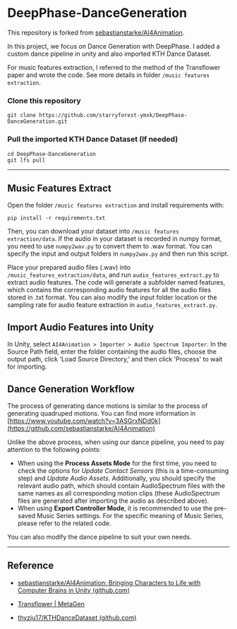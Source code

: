 # DeepPhase-DanceGeneration

This repository is forked from [sebastianstarke/AI4Animation](https://github.com/sebastianstarke/AI4Animation).

In this project, we focus on Dance Generation with DeepPhase. I added a custom dance pipeline in unity and also imported KTH Dance Dataset.

For music features extraction, I referred to the method of the Transflower paper and wrote the code. See more details in folder `/music features extraction`.

### Clone this repository

``` shell
git clone https://github.com/starryforest-ymxk/DeepPhase-DanceGeneration.git
```

### Pull the imported KTH Dance Dataset (If needed)

```shell
cd DeepPhase-DanceGeneration
git lfs pull
```

---

## Music Features Extract

Open the folder `/music features extraction` and install requirements with:

```shell
pip install -r requirements.txt
```

Then, you can download your dataset into `/music features extraction/data`. If the audio in your dataset is recorded in numpy format, you need to use `numpy2wav.py` to convert them to .wav format. You can specify the input and output folders in `numpy2wav.py` and then run this script.

Place your prepared audio files (.wav) into `/music_features_extraction/data`, and run `audio_features_extract.py` to extract audio features. The code will generate a subfolder named features, which contains the corresponding audio features for all the audio files stored in .txt format. You can also modify the input folder location or the sampling rate for audio feature extraction in `audio_features_extract.py`.

## Import Audio Features into Unity

In Unity, select `AI4Animation > Importer > Audio Spectrum Importer`. In the Source Path field, enter the folder containing the audio files, choose the output path, click 'Load Source Directory,' and then click 'Process' to wait for importing.

## Dance Generation Workflow

The process of generating dance motions is similar to the process of generating quadruped motions. You can find more information in [https://www.youtube.com/watch?v=3ASGrxNDd0k](https://github.com/sebastianstarke/AI4Animation)

Unlike the above process, when using our dance pipeline, you need to pay attention to the following points:

- When using the **Process Assets Mode** for the first time, you need to check the options for *Update Contact Sensors* (this is a time-consuming step) and *Update Audio Assets*. Additionally, you should specify the relevant audio path, which should contain AudioSpectrum files with the same names as all corresponding motion clips (these AudioSpectrum files are generated after importing the audio as described above).
- When using **Export Controller Mode**, it is recommended to use the pre-saved Music Series settings. For the specific meaning of Music Series, please refer to the related code.

You can also modify the dance pipeline to suit your own needs.

---

## Reference

- [sebastianstarke/AI4Animation: Bringing Characters to Life with Computer Brains in Unity (github.com)](https://github.com/sebastianstarke/AI4Animation)

- [Transflower | MetaGen](https://metagen.ai/transflower.html)

- [thyzju17/KTHDanceDataset (github.com)](https://github.com/thyzju17/KTHDanceDataset)
